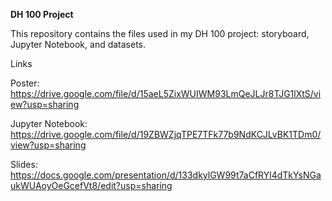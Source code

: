 **DH 100 Project**

This repository contains the files used in my DH 100 project: storyboard, Jupyter Notebook, and datasets.


Links

Poster: https://drive.google.com/file/d/15aeL5ZixWUIWM93LmQeJLJr8TJG1lXtS/view?usp=sharing

Jupyter Notebook: https://drive.google.com/file/d/19ZBWZjqTPE7TFk77b9NdKCJLvBK1TDm0/view?usp=sharing

Slides: https://docs.google.com/presentation/d/133dkylGW99t7aCfRYl4dTkYsNGaukWUAoyOeGcefVt8/edit?usp=sharing

